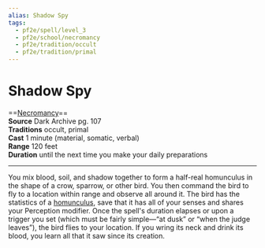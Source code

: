 ```yaml
---
alias: Shadow Spy 
tags:
  - pf2e/spell/level_3
  - pf2e/school/necromancy
  - pf2e/tradition/occult
  - pf2e/tradition/primal
---
```


# Shadow Spy

==[Necromancy](Necromancy.md)==  
__Source__ Dark Archive pg. 107  
**Traditions** occult, primal  
**Cast** 1 minute (material, somatic, verbal)  
**Range** 120 feet  
**Duration** until the next time you make your daily preparations

---

You mix blood, soil, and shadow together to form a half-real homunculus in the shape of a crow, sparrow, or other bird. You then command the bird to fly to a location within range and observe all around it. The bird has the statistics of a [homunculus](homunculus), save that it has all of your senses and shares your Perception modifier. Once the spell's duration elapses or upon a trigger you set (which must be fairly simple—“at dusk” or “when the judge leaves”), the bird flies to your location. If you wring its neck and drink its blood, you learn all that it saw since its creation.
